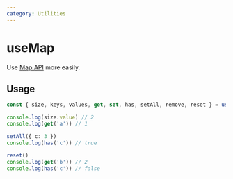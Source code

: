 ```yaml
---
category: Utilities
---
```


# useMap

Use [Map API](https://developer.mozilla.org/en-US/docs/Web/JavaScript/Reference/Global_Objects/Map) more easily.

## Usage

```ts {5}
const { size, keys, values, get, set, has, setAll, remove, reset } = useMap({ a: 1, b: 2 })

console.log(size.value) // 2
console.log(get('a')) // 1

setAll({ c: 3 }) 
console.log(has('c')) // true

reset()
console.log(get('b')) // 2
console.log(has('c')) // false

```
